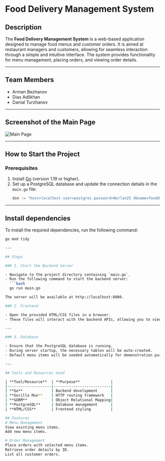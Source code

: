 # Food Delivery Management System

## Description
The **Food Delivery Management System** is a web-based application designed to manage food menus and customer orders. It is aimed at restaurant managers and customers, allowing for seamless interaction through a simple and intuitive interface. The system provides functionality for menu management, placing orders, and viewing order details.

---

## Team Members
- Arman Bezhanov  
- Dias Adilkhan  
- Danial Turzhanov  

---

## Screenshot of the Main Page
![Main Page](https://github.com/dias012rrr/fooddelivery/blob/main/5404458624341897279.jpg)

---

## How to Start the Project

### Prerequisites
1. Install [Go](https://go.dev/) (version 1.19 or higher).
2. Set up a PostgreSQL database and update the connection details in the `main.go` file:
   ```go
   dsn := "host=localhost user=postgres password=Nurlan25 dbname=fooddelivery port=27030 sslmode=disable"

---

## Install dependencies

To install the required dependencies, run the following command:

```bash
go mod tidy

---

## Steps

### 1. Start the Backend Server

- Navigate to the project directory containing `main.go`.
- Run the following command to start the backend server:
  ```bash
  go run main.go

The server will be available at http://localhost:8080.

### 2. Frontend

- Open the provided HTML/CSS files in a browser.
- These files will interact with the backend APIs, allowing you to view and manage the menu and orders.

---

### 3. Database

- Ensure that the PostgreSQL database is running.
- During server startup, the necessary tables will be auto-created.
- Default menu items will be seeded automatically for demonstration purposes.

---

## Tools and Resources Used

| **Tool/Resource**  | **Purpose**              |
|--------------------|--------------------------|
| **Go**             | Backend development      |
| **Gorilla Mux**    | HTTP routing framework   |
| **GORM**           | Object Relational Mapping|
| **PostgreSQL**     | Database management      |
| **HTML/CSS**       | Frontend styling         |

## Features
# Menu Management
View existing menu items.
Add new menu items.

# Order Management
Place orders with selected menu items.
Retrieve order details by ID.
List all customer orders.
